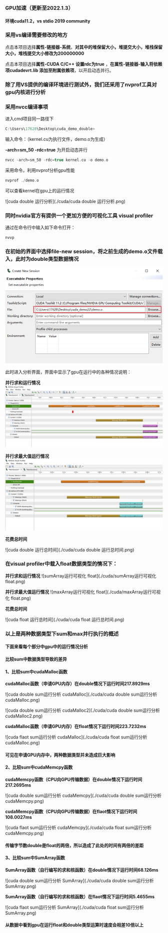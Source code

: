 ### GPU加速（更新至2022.1.3）

#### 环境cuda11.2，vs stdio 2019 community

### 采用vs编译需要修改的地方

点击本项目选择**属性-链接器-系统**，**对其中的堆保留大小，堆提交大小，堆栈保留大小，堆栈提交大小修改为200000000**

点击本项目选择**属性-CUDA C/C++ 设置rdc为true** ，**在属性-链接器-输入将依赖项cudadevrt.lib 添加至附属依赖项**，以开启动态并行。


### 除了用VS提供的编译环境进行测试外，我们还采用了nvprof工具对gpu内核进行分析
### 采用nvcc编译事项

进入cmd项目同一路径下

```c
C:\Users\17628\Desktop\cuda_demo_double>
```

输入命令：（kernel.cu为执行文件，demo.o为生成）

**-arch=sm_50 -rdc=true** 为开启动态并行

```c
nvcc -arch=sm_50 -rdc=true kernel.cu -o demo.o 
```

采用命令，利用nvprof分析gpu性能

```c
nvprof ./demo.o
```

可以查看kernel在gpu上的运行情况

![cuda double 运行分析](./cuda/cuda double 运行分析.png)

### 同时nvidia官方有提供一个更加方便的可视化工具 **visual profiler**

通过在命令行中输入如下命令打开：
```c
nvvp
```
### 在初始的界面中选择file-new session，将之前生成的demo.o文件载入，**此时为double类型数据情况**

![nvprof可视化载入](./cuda/nvprof可视化载入.png)

此时进入分析界面，界面中显示了gpu在运行中的各种情况说明：

**并行求和运行情况**
![sumArray运行可视化](./cuda/sumArray运行可视化.png)

**并行求最大值运行情况**
![maxArray运行可视化](./cuda/maxArray运行可视化.png)

**花费总时间**

![cuda double 运行总时间](./cuda/cuda double 运行总时间.png)


### 在visual profiler中载入**float数据类型**的情况下：

**并行求和运行情况**
![sumArray运行可视化 float](./cuda/sumArray运行可视化 float.png)

**并行求最大值运行情况**
![maxArray运行可视化 float](./cuda/maxArray运行可视化 float.png)

**花费总时间**

![cuda float 运行总时间](./cuda/cuda float 运行总时间.png)


### 以上是两种数据类型下sum和max并行执行的概述

#### 下面来看每个部分中gpu中的运行情况分析

#### 比较sum中数据类型导致的差异

#### 1、比较sum中cudaMalloc函数

**cudaMalloc函数（申请GPU内存）在double情况下运行时间217.8929ms**

![cuda double sum运行分析 cudaMalloc](./cuda/cuda double sum运行分析 cudaMalloc.png)

![cuda double sum运行分析 cudaMalloc2](./cuda/cuda double sum运行分析 cudaMalloc2.png)

**cudaMalloc函数（申请GPU内存）在float情况下运行时间223.7232ms**

![cuda flaot sum运行分析 cudaMalloc](./cuda/cuda float sum运行分析 cudaMalloc.png)

#### 可见在申请GPU内存中，两种数据类型并未造成巨大影响

#### 2、比较sum中cudaMemcpy函数

**cudaMemcpy函数（CPU向GPU传输数据）在double情况下运行时间217.2695ms**

![cuda double sum运行分析 cudaMemcpy](./cuda/cuda double sum运行分析 cudaMemcpy.png)

**cudaMemcpy函数（CPU向GPU传输数据）在flaot情况下运行时间108.0027ms**

![cuda flaot sum运行分析 cudaMemcpy](./cuda/cuda float sum运行分析 cudaMemcpy.png)

#### 传输字节数double是float的两倍，所以造成了此处的时间有两倍的差距

#### 3、比较sum中SumArray函数

**SumArray函数（自行编写的求和核函数）在double情况下运行时间68.126ms**

![cuda double sum运行分析 SumArray](./cuda/cuda double sum运行分析 SumArray.png)

**SumArray函数（自行编写的求和核函数）在flaot情况下运行时间5.4655ms**

![cuda flaot sum运行分析 SumArray](./cuda/cuda float sum运行分析 SumArray.png)

#### 从数据中看到gpu在运行float和double类型运算时速度会相差10倍以上



